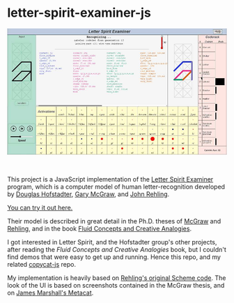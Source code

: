 # letter-spirit-examiner-js

[<img src="./md_screenshot-1.jpg">](https://paul-g2.github.io/letter-spirit-examiner-js/)

</br>

This project is a JavaScript implementation of the [Letter Spirit Examiner](https://en.wikipedia.org/wiki/Fluid_Concepts_and_Creative_Analogies#Chapter_10:_Letter_Spirit)
program, which is a computer model of human letter-recognition developed by [Douglas Hofstadter](https://en.wikipedia.org/wiki/Douglas_Hofstadter), [Gary McGraw](https://www.garymcgraw.com/), and [John Rehling](https://scholar.google.com.br/scholar?q=john+rehling). 

[You can try it out here.](https://paul-g2.github.io/letter-spirit-examiner-js/)

Their model is described in great detail in the Ph.D. theses of [McGraw](https://www.garymcgraw.com/technology/writings/thesis/) and 
[Rehling](https://github.com/Alex-Linhares/FARGonautica/blob/master/Literature/Ph.D.%20Theses/Rehling-2001-Letter.Spirit.part.Two.pdf),
and in the book [Fluid Concepts and Creative Analogies](https://en.wikipedia.org/wiki/Fluid_Concepts_and_Creative_Analogies).

I got interested in Letter Spirit, and the Hofstadter group's other projects, after reading the <i>Fluid Concepts and Creative Analogies</i> book,
but I couldn't find demos that were easy to get up and running. Hence this repo, and my related [copycat-js](https://github.com/Paul-G2/copycat-js) repo.

My implementation is heavily based on [Rehling's original Scheme code](https://github.com/Alex-Linhares/FARGonautica/tree/master/Software/Letter-Spirit). 
The look of the UI is based on screenshots contained in the McGraw thesis, and on [James Marshall's Metacat](http://science.slc.edu/jmarshall/metacat/).

